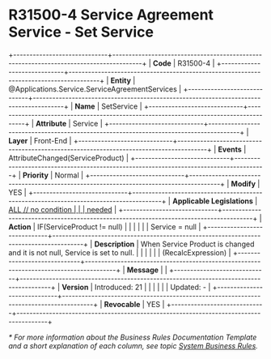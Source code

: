 ﻿---
erp.type: front-end-business-rule
erp.entity: Applications.Service.ServiceAgreementServices
---

# R31500-4 Service Agreement Service - Set Service
+-----------------------------+---------------------------------------------------------------------------------------+
| **Code**                    | R31500-4                                                                              |
+-----------------------------+---------------------------------------------------------------------------------------+
| **Entity**                  | @Applications.Service.ServiceAgreementServices                                        |
+-----------------------------+---------------------------------------------------------------------------------------+
| **Name**                    | SetService                                                                            |
+-----------------------------+---------------------------------------------------------------------------------------+
| **Attribute**               | Service                                                                               |
+-----------------------------+---------------------------------------------------------------------------------------+
| **Layer**                   | Front-End                                                                             |
+-----------------------------+---------------------------------------------------------------------------------------+
| **Events**                  | AttributeChanged(ServiceProduct)                                                      |
+-----------------------------+---------------------------------------------------------------------------------------+
| **Priority**                | Normal                                                                                |
+-----------------------------+---------------------------------------------------------------------------------------+
| **Modify**                  | YES                                                                                   |
+-----------------------------+---------------------------------------------------------------------------------------+
| **Applicable Legislations** | [ALL // no condition                                                                  |
|                             | needed](xref:applicable-legislations)                                                 |
+-----------------------------+---------------------------------------------------------------------------------------+
| **Action**                  | IF(ServiceProduct != null)                                                            |
|                             |                                                                                       |
|                             | Service = null                                                                        |
+-----------------------------+---------------------------------------------------------------------------------------+
| **Description**             | When Service Product is changed and it is not null, Service is set to null.           |
|                             |                                                                                       |
|                             | (RecalcExpression)                                                                    |
+-----------------------------+---------------------------------------------------------------------------------------+
| **Message**                 |                                                                                       |
+-----------------------------+---------------------------------------------------------------------------------------+
| **Version**                 | Introduced: 21                                                                        |
|                             |                                                                                       |
|                             | Updated: -                                                                            |
+-----------------------------+---------------------------------------------------------------------------------------+
| **Revocable**               | YES                                                                                   |
+-----------------------------+---------------------------------------------------------------------------------------+

*\* For more information about the Business Rules Documentation Template and a short explanation of each column, see
topic [System Business Rules](../templates/template-description-system-business-rules.md).*
